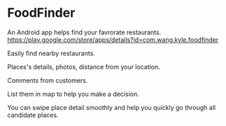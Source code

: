 # FoodFinder

An Android app helps find your favrorate restaurants. 
https://play.google.com/store/apps/details?id=com.wang.kyle.foodfinder


Easily find nearby restaurants.

Places's details, photos, distance from your location.

Comments from customers.

List them in map to help you make a decision.

You can swipe place detail smoothly and help you quickly go through all candidate places.
